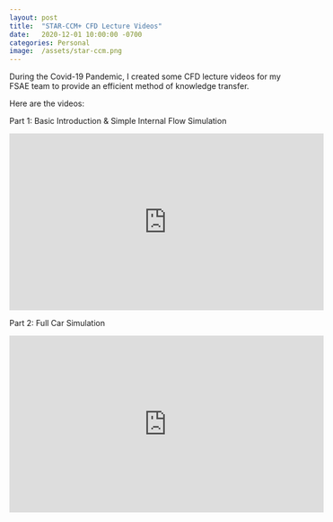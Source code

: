 ```yaml
---
layout: post
title:  "STAR-CCM+ CFD Lecture Videos"
date:   2020-12-01 10:00:00 -0700
categories: Personal
image:  /assets/star-ccm.png
---
```


During the Covid-19 Pandemic, I created some CFD lecture videos for my FSAE team to provide an efficient method of knowledge transfer. 

Here are the videos:

Part 1: Basic Introduction & Simple Internal Flow Simulation
<iframe width="560" height="315" src="https://www.youtube.com/embed/mkBo6WvzUDg" title="YouTube video player" frameborder="0" allow="accelerometer; autoplay; clipboard-write; encrypted-media; gyroscope; picture-in-picture; web-share" allowfullscreen></iframe>

Part 2: Full Car Simulation
<iframe width="560" height="315" src="https://www.youtube.com/embed/W2MzxmdiiEk" title="YouTube video player" frameborder="0" allow="accelerometer; autoplay; clipboard-write; encrypted-media; gyroscope; picture-in-picture; web-share" allowfullscreen></iframe>



